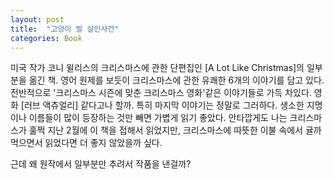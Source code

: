 ```yaml
---
layout: post
title:  "고양이 발 살인사건"
categories: Book
---
```


미국 작가 코니 윌리스의 크리스마스에 관한 단편집인 [A Lot Like Christmas]의 일부분을 옮긴 책. 영어 원제를 보듯이 크리스마스에 관한 유쾌한 6개의 이야기를 담고 있다. 전반적으로 '크리스마스 시즌에 맞춘 크리스마스 영화'같은 이야기들로 가득 차있다. 영화 [러브 액츄얼리] 같다고나 할까. 특히 마지막 이야기는 정말로 그러하다. 생소한 지명이나 이름들이 많이 등장하는 것만 빼면 가볍게 읽기 좋았다. 안타깝게도 나는 크리스마스가 훌쩍 지난 2월에 이 책을 접해서 읽었지만, 크리스마스에 따뜻한 이불 속에서 귤까먹으면서 읽었다면 더 좋지 않았을까 싶다.

근데 왜 원작에서 일부분만 추려서 작품을 낸걸까? 